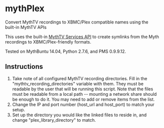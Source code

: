 mythPlex
========

Convert MythTV recordings to XBMC/Plex compatible names using the built-in MythTV APIs

This uses the built-in [MythTV Services API](http://www.mythtv.org/wiki/Services_API) to create symlinks from the Myth recordings to XBMC/Plex-friendly formats.

Tested on MythBuntu 14.04, Python 2.7.6, and PMS 0.9.9.12.

Instructions
------------

1. Take note of all configured MythTV recording directories.  Fill in the "mythtv\_recording\_directories" variable with them.  They must be readable by the user that will be running this script.  Note that the files must be readable from a local path -- mounting a network share should be enough to do it. You may need to add or remove items from the list.
2. Change the IP and port number (host\_url and host\_port) to match your setup.
3. Set up the directory you would like the linked files to reside in, and change "plex\_library\_directory" to match.

